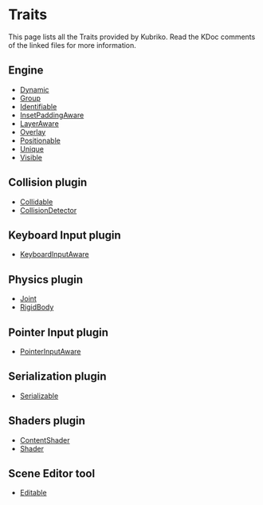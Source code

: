 # Traits
This page lists all the Traits provided by Kubriko.
Read the KDoc comments of the linked files for more information.

## Engine
- [Dynamic](https://github.com/pandulapeter/kubriko/blob/main/engine/src/commonMain/kotlin/com/pandulapeter/kubriko/actor/traits/Dynamic.kt)
- [Group](https://github.com/pandulapeter/kubriko/blob/main/engine/src/commonMain/kotlin/com/pandulapeter/kubriko/actor/traits/Group.kt)
- [Identifiable](https://github.com/pandulapeter/kubriko/blob/main/engine/src/commonMain/kotlin/com/pandulapeter/kubriko/actor/traits/Identifiable.kt)
- [InsetPaddingAware](https://github.com/pandulapeter/kubriko/blob/main/engine/src/commonMain/kotlin/com/pandulapeter/kubriko/actor/traits/InsetPaddingAware.kt)
- [LayerAware](https://github.com/pandulapeter/kubriko/blob/main/engine/src/commonMain/kotlin/com/pandulapeter/kubriko/actor/traits/LayerAware.kt)
- [Overlay](https://github.com/pandulapeter/kubriko/blob/main/engine/src/commonMain/kotlin/com/pandulapeter/kubriko/actor/traits/Overlay.kt)
- [Positionable](https://github.com/pandulapeter/kubriko/blob/main/engine/src/commonMain/kotlin/com/pandulapeter/kubriko/actor/traits/Positionable.kt)
- [Unique](https://github.com/pandulapeter/kubriko/blob/main/engine/src/commonMain/kotlin/com/pandulapeter/kubriko/actor/traits/Unique.kt)
- [Visible](https://github.com/pandulapeter/kubriko/blob/main/engine/src/commonMain/kotlin/com/pandulapeter/kubriko/actor/traits/Visible.kt)

## Collision plugin
- [Collidable](https://github.com/pandulapeter/kubriko/blob/main/plugins/collision/src/commonMain/kotlin/com/pandulapeter/kubriko/collision/Collidable.kt)
- [CollisionDetector](https://github.com/pandulapeter/kubriko/blob/main/plugins/collision/src/commonMain/kotlin/com/pandulapeter/kubriko/collision/CollisionDetector.kt)

## Keyboard Input plugin
- [KeyboardInputAware](https://github.com/pandulapeter/kubriko/blob/main/plugins/keyboard-input/src/commonMain/kotlin/com/pandulapeter/kubriko/keyboardInput/KeyboardInputAware.kt)

## Physics plugin
- [Joint](https://github.com/pandulapeter/kubriko/blob/main/plugins/physics/src/commonMain/kotlin/com/pandulapeter/kubriko/physics/Joint.kt)
- [RigidBody](https://github.com/pandulapeter/kubriko/blob/main/plugins/physics/src/commonMain/kotlin/com/pandulapeter/kubriko/physics/RigidBody.kt)

## Pointer Input plugin
- [PointerInputAware](https://github.com/pandulapeter/kubriko/blob/main/plugins/pointer-input/src/commonMain/kotlin/com/pandulapeter/kubriko/pointerInput/PointerInputAware.kt)

## Serialization plugin
- [Serializable](https://github.com/pandulapeter/kubriko/blob/main/plugins/serialization/src/commonMain/kotlin/com/pandulapeter/kubriko/serialization/Serializable.kt)

## Shaders plugin
- [ContentShader](https://github.com/pandulapeter/kubriko/blob/main/plugins/shaders/src/commonMain/kotlin/com/pandulapeter/kubriko/shaders/ContentShader.kt)
- [Shader](https://github.com/pandulapeter/kubriko/blob/main/plugins/shaders/src/commonMain/kotlin/com/pandulapeter/kubriko/shaders/Shader.kt)

## Scene Editor tool
- [Editable](https://github.com/pandulapeter/kubriko/blob/main/tools/scene-editor/src/commonMain/kotlin/com/pandulapeter/kubriko/sceneEditor/Editable.kt)